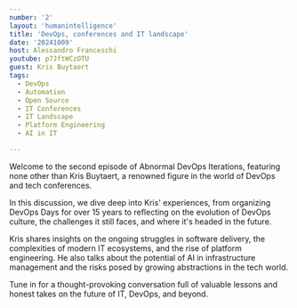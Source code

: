 ```yaml
---
number: '2'
layout: 'humanintelligence'
title: 'DevOps, conferences and IT landscape'
date: '20241009'
host: Alessandro Franceschi
youtube: p7JftWCzOTU
guest: Kris Buytaert
tags:
  - DevOps 
  - Automation
  - Open Source
  - IT Conferences
  - IT Landscape
  - Platform Engineering
  - AI in IT

---
```

Welcome to the second episode of Abnormal DevOps Iterations, featuring none other than Kris Buytaert, a renowned figure in the world of DevOps and tech conferences.

In this discussion, we dive deep into Kris' experiences, from organizing DevOps Days for over 15 years to reflecting on the evolution of DevOps culture, the challenges it still faces, and where it's headed in the future.

Kris shares insights on the ongoing struggles in software delivery, the complexities of modern IT ecosystems, and the rise of platform engineering. He also talks about the potential of AI in infrastructure management and the risks posed by growing abstractions in the tech world.

Tune in for a thought-provoking conversation full of valuable lessons and honest takes on the future of IT, DevOps, and beyond.